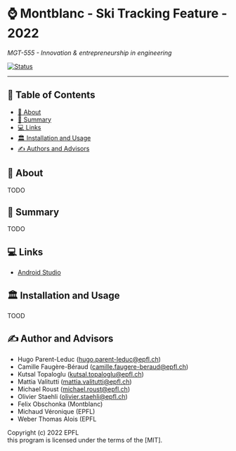 # ⌚️ Montblanc - Ski Tracking Feature - 2022
<i>MGT-555 - Innovation & entrepreneurship in engineering</i>

[![Status](https://img.shields.io/badge/status-active-success.svg)]()

---

## 📝 Table of Contents
- [🧐 About](#-about)
- [🏁 Summary](#-research-summary)
- [💻 Links](#️-links)
- [🏛 Installation and Usage ](#-installation-and-usage)
- [✍️ Authors and Advisors](#️-authors-and-advisors)

## 🧐 About
TODO

## 🏁 Summary
TODO

## 💻 Links
- <a href="https://developer.android.com/studio?gclid=Cj0KCQjwteOaBhDuARIsADBqRejGiRHy0a3ZSJ92Rs2zOCbQZUr9CVS1UY6qBSoiPj3i9AZIqBBpN5MaAnv8EALw_wcB&gclsrc=aw.ds">Android Studio</a> 


## 🏛 Installation and Usage 
TOOD

## ✍️ Author and Advisors
- Hugo Parent-Leduc (<a
                style="color: black;"
                href="mailto:hugo.parent-leduc@epfl.ch">hugo.parent-leduc@epfl.ch</a>)
- Camille Faugère-Béraud (<a
                style="color: black;"
                href="mailto:camille.faugere-beraud@epfl.ch">camille.faugere-beraud@epfl.ch</a>)
- Kutsal Topaloglu (<a
                style="color: black;"
                href="mailto:kutsal.topaloglu@epfl.ch">kutsal.topaloglu@epfl.ch</a>)
- Mattia Valitutti (<a
                style="color: black;"
                href="mailto:mattia.valitutti@epfl.ch">mattia.valitutti@epfl.ch</a>)
- Michael Roust (<a
                style="color: black;"
                href="mailto:michael.roust@epfl.ch">michael.roust@epfl.ch</a>)
- Olivier Staehli (<a
                style="color: black;"
                href="mailto:olivier.staehli@epfl.ch">olivier.staehli@epfl.ch</a>)
- Felix Obschonka (Montblanc)
- Michaud Véronique (EPFL)
- Weber Thomas Alois (EPFL

 
Copyright (c) 2022 EPFL    
this program is licensed under the terms of the [MIT]. 
